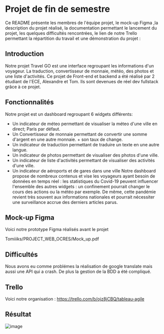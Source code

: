 # Projet de fin de semestre

Ce README présente les membres de l'équipe projet, le mock-up Figma ,la description du projet réalisé, la documentation permettant le lancement du projet, les quelques difficultés rencontrées, le lien de notre Trello permettant la répartition du travail et une démonstration du projet :

## Introduction

Notre projet Travel GO est une interface regroupant les informations d'un voyageur.
La traduction, convertisseur de monnaie, météo, des photos et une liste d'activités.
Ce projet de Front-end et backend a été réalisé par 2 étudiant de l'ECE, Alexandre et Tom.
Ils sont devenues de réel dev fullstack grâce à ce projet.

## Fonctionnalités

Notre projet est un dashboard regroupant 6 widgets différents:

- Un indicateur de méteo permettant de visualiser la méteo d'une ville en direct; Paris par défaut. 
- Un Convertisseur de monnaie permettant de convertir une somme d'argent en une autre monnaie. + son taux de change.
- Un indicateur de traduction permettant de traduire un texte en une autre langue.
- Un indicateur de photos permettant de visualiser des photos d'une ville. 
- Un indicateur de liste d'activités permettant de visualiser des activités d'une ville.
- Un indicateur de aéroports et de gares dans une ville 
Notre dashboard propose de nombreux contenus et vise les voyageurs ayant besoin de données en temps réel : les statistiques du Covid-19 peuvent influencer l'ensemble des autres widgets : un confinement pourrait changer le cours des actions ou la météo par exemple. De même, cette pandémie revient très souvent aux informations nationales et pourrait nécessiter une surveillance accrue des derniers articles parus.

## Mock-up Figma

Voici notre prototype Figma réalisés avant le projet 

Tomiiiks/PROJECT_WEB_OCRES/Mock_up.pdf

## Difficultés

Nous avons eu comme problémes la réalisation de google translate mais aussi une API qui a crash. De plus la gestion de la BDD a été compliqué.

## Trello

Voici notre organisation : https://trello.com/b/ojz8jCBQ/tableau-agile

## Résultat

![image](https://user-images.githubusercontent.com/65348048/205810346-c30e9abe-f91d-47e1-874a-ef72f225897a.png)

